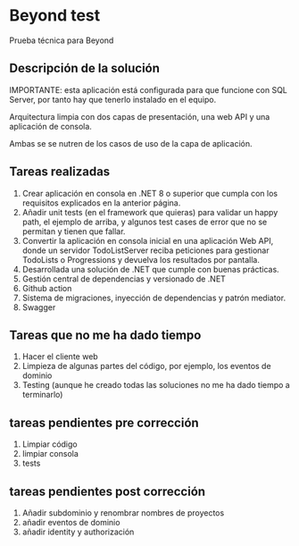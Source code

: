﻿# Beyond test

Prueba técnica para Beyond

## Descripción de la solución

IMPORTANTE: esta aplicación está configurada para que funcione con SQL Server, por tanto hay que tenerlo
instalado en el equipo.

Arquitectura limpia con dos capas de presentación, una web API y una aplicación de consola.

Ambas se se nutren de los casos de uso de la capa de aplicación.

## Tareas realizadas

1. Crear aplicación en consola en .NET 8 o superior que cumpla
   con los requisitos explicados en la anterior página.
2. Añadir unit tests (en el framework que quieras) para
   validar un happy path, el ejemplo de arriba, y algunos
   test cases de error que no se permitan y tienen que fallar.
3. Convertir la aplicación en consola inicial en una aplicación
   Web API, donde un servidor TodoListServer reciba peticiones para
   gestionar TodoLists o Progressions y devuelva los resultados por pantalla.
4. Desarrollada una solución de .NET que cumple con buenas prácticas.
5. Gestión central de dependencias y versionado de .NET
6. Github action
7. Sistema de migraciones, inyección de dependencias y patrón mediator.
8. Swagger 

## Tareas que no me ha dado tiempo

1. Hacer el cliente web
2. Limpieza de algunas partes del código, por ejemplo, los eventos de dominio
3. Testing (aunque he creado todas las soluciones no me ha dado tiempo a terminarlo)

## tareas pendientes pre corrección

1. Limpiar código
1. limpiar consola
1. tests

## tareas pendientes post corrección

1. Añadir subdominio y renombrar nombres de proyectos
1. añadir eventos de dominio
1. añadir identity y authorización